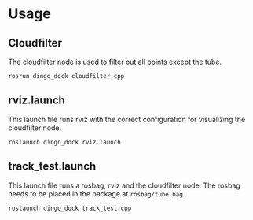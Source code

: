 # Usage
## Cloudfilter
The cloudfilter node is used to filter out all points except the tube.
```
rosrun dingo_dock cloudfilter.cpp
```

## rviz.launch
This launch file runs rviz with the correct configuration for visualizing the cloudfilter node.
```
roslaunch dingo_dock rviz.launch
```

## track_test.launch
This launch file runs a rosbag, rviz and the cloudfilter node. The rosbag needs to be placed in the package at `rosbag/tube.bag`.
```
roslaunch dingo_dock track_test.cpp
```
